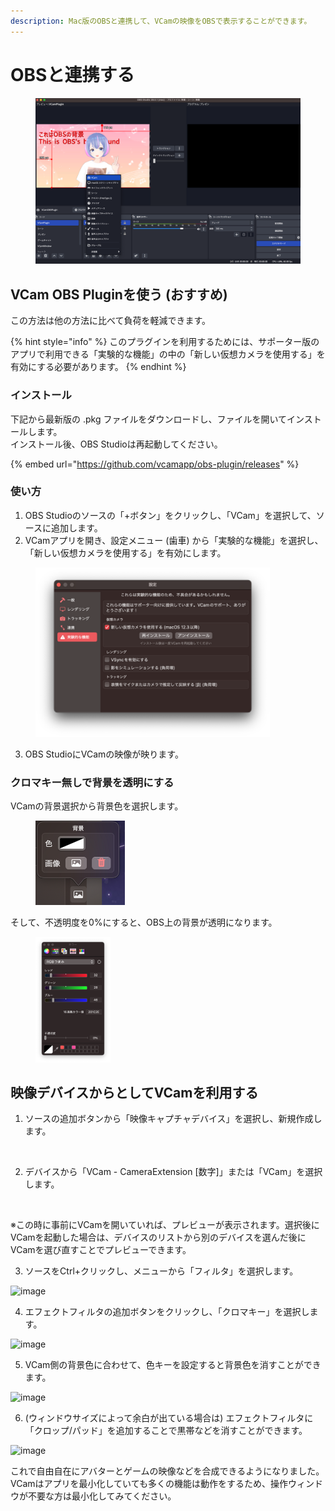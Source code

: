 ```yaml
---
description: Mac版のOBSと連携して、VCamの映像をOBSで表示することができます。
---
```


# OBSと連携する

<figure><img src="../.gitbook/assets/image.png" alt=""><figcaption></figcaption></figure>


## VCam OBS Pluginを使う (おすすめ)

この方法は他の方法に比べて負荷を軽減できます。

{% hint style="info" %}
このプラグインを利用するためには、サポーター版のアプリで利用できる「実験的な機能」の中の「新しい仮想カメラを使用する」を有効にする必要があります。
{% endhint %}

### インストール

下記から最新版の .pkg ファイルをダウンロードし、ファイルを開いてインストールします。\
インストール後、OBS Studioは再起動してください。

{% embed url="https://github.com/vcamapp/obs-plugin/releases" %}

### 使い方

1. OBS Studioのソースの「+ボタン」をクリックし、「VCam」を選択して、ソースに追加します。
2. VCamアプリを開き、設定メニュー (歯車) から「実験的な機能」を選択し、「新しい仮想カメラを使用する」を有効にします。

<figure><img src="../.gitbook/assets/image (10).png" alt="" width="375"><figcaption></figcaption></figure>

3. OBS StudioにVCamの映像が映ります。

### クロマキー無しで背景を透明にする

VCamの背景選択から背景色を選択します。

<figure><img src="../.gitbook/assets/image (11).png" alt="" width="143"><figcaption></figcaption></figure>

そして、不透明度を0%にすると、OBS上の背景が透明になります。

<figure><img src="../.gitbook/assets/image (12).png" alt="" width="120"><figcaption></figcaption></figure>

## 映像デバイスからとしてVCamを利用する

1. ソースの追加ボタンから「映像キャプチャデバイス」を選択し、新規作成します。

<figure><img src="https://user-images.githubusercontent.com/8188636/154320879-44aa4caa-bd56-4775-9529-d54b9afc3c0c.png" alt="" width="375"><figcaption></figcaption></figure>

2. デバイスから「VCam - CameraExtension \[数字]」または「VCam」を選択します。

<figure><img src="https://user-images.githubusercontent.com/8188636/154321293-4dff954a-b815-44b9-9d9e-d1ea65aea34d.png" alt="" width="375"><figcaption></figcaption></figure>

※この時に事前にVCamを開いていれば、プレビューが表示されます。選択後にVCamを起動した場合は、デバイスのリストから別のデバイスを選んだ後にVCamを選び直すことでプレビューできます。

3. ソースをCtrl+クリックし、メニューから「フィルタ」を選択します。

![image](https://user-images.githubusercontent.com/8188636/154321674-cdf851d8-e375-4193-9481-f8f55ce91b64.png)

4. エフェクトフィルタの追加ボタンをクリックし、「クロマキー」を選択します。

![image](https://user-images.githubusercontent.com/8188636/154321774-076ca337-bb98-4911-bb56-359b3c07ee54.png)

5. VCam側の背景色に合わせて、色キーを設定すると背景色を消すことができます。

![image](https://user-images.githubusercontent.com/8188636/154322044-acf1ea4a-37b7-4b88-ae27-bcaa61a405e8.png)

6. (ウィンドウサイズによって余白が出ている場合は) エフェクトフィルタに「クロップ/パッド」を追加することで黒帯などを消すことができます。

![image](https://user-images.githubusercontent.com/8188636/154323204-aa42c68c-3749-49b5-9902-00c2346e953b.png)

これで自由自在にアバターとゲームの映像などを合成できるようになりました。\
VCamはアプリを最小化していても多くの機能は動作をするため、操作ウィンドウが不要な方は最小化してみてください。
